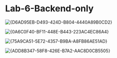 # Lab-6-Backend-only

![{D6AD95EB-D493-424D-B804-4440A89B0CD2}](https://github.com/user-attachments/assets/3eae895f-f749-4efa-a37d-ec15cadd868d)

![{0A6C0F40-BF11-448E-B443-223AC4EC86A4}](https://github.com/user-attachments/assets/973112df-0feb-475d-9cc5-578382c4ff99)

![{75A9CA51-5E72-4357-B9BA-A8FB86AE51AD}](https://github.com/user-attachments/assets/1f4b5c98-552c-4d22-b124-c05aaf0efab0)

![{ADD8B347-58F8-426E-B7A2-AAC8D0CB5505}](https://github.com/user-attachments/assets/1b813651-0f1b-42fe-8506-77a1b92bc362)
